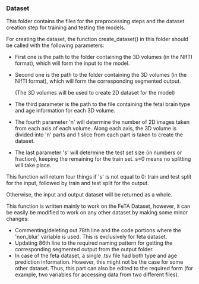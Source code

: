 ### Dataset

This folder contains the files for the preprocessing steps and the dataset creation step for training and testing the models.

For creating the dataset, the function create_dataset() in this folder should be called with the following parameters:
- First one is the path to the folder containing the 3D volumes (in the NIfTI format), which will form the input to the model.
- Second one is the path to the folder containing the 3D volumes (in the NIfTI format), which will form the corresponding segmented output.
  
  (The 3D volumes will be used to create 2D dataset for the model)
- The third parameter is the path to the file containing the fetal brain type and age information for each 3D volume.
- The fourth parameter 'n' will determine the number of 2D images taken from each axis of each volume. Along each axis, the 3D volume is divided into 'n' parts and 1 slice from each part is taken to create the dataset.
- The last parameter 's' will determine the test set size (in numbers or fraction), keeping the remaining for the train set. s=0 means no splitting will take place.

This function will return four things if 's' is not equal to 0: train and test split for the input, followed by train and test split for the output.

Otherwise, the input and output dataset will be returned as a whole.

This function is written mainly to work on the FeTA Dataset, however, it can be easily be modified to work on any other dataset by making some minor changes:
- Commenting/deleting out 78th line and the code portions where the 'non_blur' variable is used. This is exclusively for feta dataset.
- Updating 86th line to the required naming pattern for getting the corresponding segmented output from the output folder.
- In case of the feta dataset, a single .tsv file had both type and age prediction information. However, this might not be the case for some other dataset. Thus, this part can also be edited to the required form (for example, two variables for accessing data from two different files).
